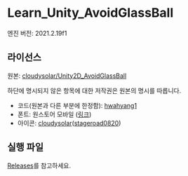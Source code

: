 # Learn_Unity_AvoidGlassBall

엔진 버전: 2021.2.19f1

## 라이선스

원본: [cloudysolar/Unity2D_AvoidGlassBall](https://github.com/cloudysolar/Unity2D_AvoidGlassBall)

하단에 명시되지 않은 항목에 대한 저작권은 원본의 명시를 따릅니다.

- 코드(원본과 다른 부분에 한정함): [hwahyang1](https://github.com/hwahyang1)
- 폰트: 원스토어 모바일 ([링크](https://www.gg-onestore.com/Font))
- 아이콘: [cloudysolar](https://github.com/cloudysolar)([stageroad0820](https://github.com/stageroad0820))

## 실행 파일

[Releases](https://github.com/hwahyang1/Learn_Unity_AvoidGlassBall/releases)를 참고하세요.
